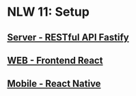 # NLW 11: Setup

## [Server - RESTful API Fastify](./server/)
## [WEB - Frontend React](./web/)
## [Mobile - React Native](./mobile/)
